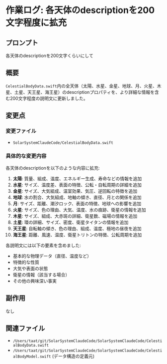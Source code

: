 # 作業ログ: 各天体のdescriptionを200文字程度に拡充

## プロンプト
各天体のdescriptionを200文字くらいにして

## 概要
`CelestialBodyData.swift`内の全天体（太陽、水星、金星、地球、月、火星、木星、土星、天王星、海王星）のdescriptionプロパティを、より詳細な情報を含む200文字程度の説明文に更新しました。

## 変更点

### 変更ファイル
- `SolarSystemClaudeCode/CelestialBodyData.swift`

### 具体的な変更内容
各天体のdescriptionを以下のような内容に拡充:

1. **太陽**: 質量、組成、温度、エネルギー生成、寿命などの情報を追加
2. **水星**: サイズ、温度差、表面の特徴、公転・自転周期の詳細を追加
3. **金星**: サイズ、大気組成、温室効果、気圧、逆回転の特徴を追加
4. **地球**: 水の割合、大気組成、地軸の傾き、直径、月との関係を追加
5. **月**: サイズ、距離、潮汐ロック、表面の特徴、地球への影響を追加
6. **火星**: サイズ、色の理由、大気、温度、水の痕跡、衛星の情報を追加
7. **木星**: サイズ、組成、大赤斑の詳細、衛星数、磁場の情報を追加
8. **土星**: 環の詳細、サイズ、密度、衛星タイタンの情報を追加
9. **天王星**: 自転軸の傾き、色の理由、組成、温度、極地の昼夜を追加
10. **海王星**: 距離、風速、温度、衛星トリトンの特徴、公転周期を追加

各説明文には以下の要素を含めました:
- 基本的な物理データ（直径、温度など）
- 特徴的な性質
- 大気や表面の状態
- 衛星の情報（該当する場合）
- その他の興味深い事実

## 副作用
なし

## 関連ファイル
- `/Users/taat/git/SolarSystemClaudeCode/SolarSystemClaudeCode/CelestialBodyData.swift`
- `/Users/taat/git/SolarSystemClaudeCode/SolarSystemClaudeCode/CelestialBodyModel.swift` (データ構造の定義元)
